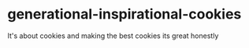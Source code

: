 # generational-inspirational-cookies
 It's about cookies and making the best cookies its great honestly
